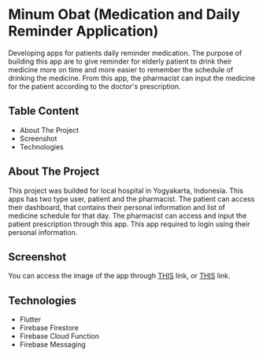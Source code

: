 # Minum Obat (Medication and Daily Reminder Application)
Developing apps for patients daily reminder medication. The purpose of building this app are to give reminder for elderly patient to drink their medicine more on time and more easier to remember the schedule of drinking the medicine. From this app, the pharmacist can input the medicine for the patient according to the doctor's prescription.

## Table Content
- About The Project
- Screenshot
- Technologies

## About The Project
This project was builded for local hospital in Yogyakarta, Indonesia. This apps has two type user, patient and the pharmacist. The patient can access their dashboard, that contains their personal information and list of medicine schedule for that day. The pharmacist can access and input the patient prescription through this app. This app required to login using their personal information.

## Screenshot
You can access the image of the app through [THIS](https://github.com/adrianuscharlie/flutter-Minum-Obat/tree/master/App%20Screenshoot) link, or [THIS](https://play.google.com/store/apps/details?id=com.farmasi_usd.minum_obat&pli=1) link.

## Technologies
- Flutter
- Firebase Firestore
- Firebase Cloud Function
- Firebase Messaging
